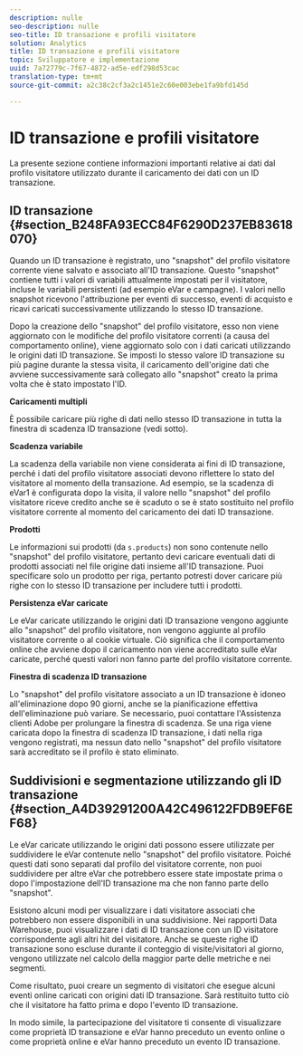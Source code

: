 ```yaml
---
description: nulle
seo-description: nulle
seo-title: ID transazione e profili visitatore
solution: Analytics
title: ID transazione e profili visitatore
topic: Sviluppatore e implementazione
uuid: 7a72779c-7f67-4872-ad5e-edf298d53cac
translation-type: tm+mt
source-git-commit: a2c38c2cf3a2c1451e2c60e003ebe1fa9bfd145d

---
```



# ID transazione e profili visitatore

La presente sezione contiene informazioni importanti relative ai dati dal profilo visitatore utilizzato durante il caricamento dei dati con un ID transazione.

## ID transazione {#section_B248FA93ECC84F6290D237EB83618070}

Quando un ID transazione è registrato, uno "snapshot" del profilo visitatore corrente viene salvato e associato all'ID transazione. Questo "snapshot" contiene tutti i valori di variabili attualmente impostati per il visitatore, incluse le variabili persistenti (ad esempio eVar e campagne). I valori nello snapshot ricevono l'attribuzione per eventi di successo, eventi di acquisto e ricavi caricati successivamente utilizzando lo stesso ID transazione.

Dopo la creazione dello "snapshot" del profilo visitatore, esso non viene aggiornato con le modifiche del profilo visitatore correnti (a causa del comportamento online), viene aggiornato solo con i dati caricati utilizzando le origini dati ID transazione. Se imposti lo stesso valore ID transazione su più pagine durante la stessa visita, il caricamento dell'origine dati che avviene successivamente sarà collegato allo "snapshot" creato la prima volta che è stato impostato l'ID.

**Caricamenti multipli**

È possibile caricare più righe di dati nello stesso ID transazione in tutta la finestra di scadenza ID transazione (vedi sotto).

**Scadenza variabile**

La scadenza della variabile non viene considerata ai fini di ID transazione, perché i dati del profilo visitatore associati devono riflettere lo stato del visitatore al momento della transazione. Ad esempio, se la scadenza di eVar1 è configurata dopo la visita, il valore nello "snapshot" del profilo visitatore riceve credito anche se è scaduto o se è stato sostituito nel profilo visitatore corrente al momento del caricamento dei dati ID transazione.

**Prodotti**

Le informazioni sui prodotti (da `s.products`) non sono contenute nello "snapshot" del profilo visitatore, pertanto devi caricare eventuali dati di prodotti associati nel file origine dati insieme all'ID transazione. Puoi specificare solo un prodotto per riga, pertanto potresti dover caricare più righe con lo stesso ID transazione per includere tutti i prodotti.

**Persistenza eVar caricate**

Le eVar caricate utilizzando le origini dati ID transazione vengono aggiunte allo "snapshot" del profilo visitatore, non vengono aggiunte al profilo visitatore corrente o al cookie virtuale. Ciò significa che il comportamento online che avviene dopo il caricamento non viene accreditato sulle eVar caricate, perché questi valori non fanno parte del profilo visitatore corrente.

**Finestra di scadenza ID transazione**

Lo "snapshot" del profilo visitatore associato a un ID transazione è idoneo all'eliminazione dopo 90 giorni, anche se la pianificazione effettiva dell'eliminazione può variare. Se necessario, puoi contattare l'Assistenza clienti Adobe per prolungare la finestra di scadenza. Se una riga viene caricata dopo la finestra di scadenza ID transazione, i dati nella riga vengono registrati, ma nessun dato nello "snapshot" del profilo visitatore sarà accreditato se il profilo è stato eliminato.

## Suddivisioni e segmentazione utilizzando gli ID transazione {#section_A4D39291200A42C496122FDB9EF6EF68}

Le eVar caricate utilizzando le origini dati possono essere utilizzate per suddividere le eVar contenute nello "snapshot" del profilo visitatore. Poiché questi dati sono separati dal profilo del visitatore corrente, non puoi suddividere per altre eVar che potrebbero essere state impostate prima o dopo l'impostazione dell'ID transazione ma che non fanno parte dello "snapshot".

Esistono alcuni modi per visualizzare i dati visitatore associati che potrebbero non essere disponibili in una suddivisione. Nei rapporti Data Warehouse, puoi visualizzare i dati di ID transazione con un ID visitatore corrispondente agli altri hit del visitatore. Anche se queste righe ID transazione sono escluse durante il conteggio di visite/visitatori al giorno, vengono utilizzate nel calcolo della maggior parte delle metriche e nei segmenti.

Come risultato, puoi creare un segmento di visitatori che esegue alcuni eventi online caricati con origini dati ID transazione. Sarà restituito tutto ciò che il visitatore ha fatto prima e dopo l'evento ID transazione.

In modo simile, la partecipazione del visitatore ti consente di visualizzare come proprietà ID transazione e eVar hanno preceduto un evento online o come proprietà online e eVar hanno preceduto un evento ID transazione.
